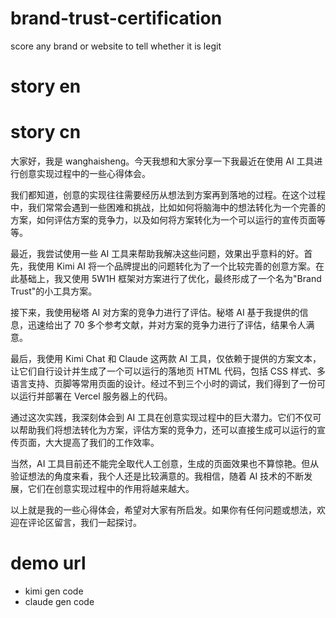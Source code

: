 # brand-trust-certification
score any brand or website to tell whether it is legit



# story en




# story cn



大家好，我是 wanghaisheng。今天我想和大家分享一下我最近在使用 AI 工具进行创意实现过程中的一些心得体会。

我们都知道，创意的实现往往需要经历从想法到方案再到落地的过程。在这个过程中，我们常常会遇到一些困难和挑战，比如如何将脑海中的想法转化为一个完善的方案，如何评估方案的竞争力，以及如何将方案转化为一个可以运行的宣传页面等等。

最近，我尝试使用一些 AI 工具来帮助我解决这些问题，效果出乎意料的好。首先，我使用 Kimi AI 将一个品牌提出的问题转化为了一个比较完善的创意方案。在此基础上，我又使用 5W1H 框架对方案进行了优化，最终形成了一个名为"Brand Trust"的小工具方案。

接下来，我使用秘塔 AI 对方案的竞争力进行了评估。秘塔 AI 基于我提供的信息，迅速给出了 70 多个参考文献，并对方案的竞争力进行了评估，结果令人满意。

最后，我使用 Kimi Chat 和 Claude 这两款 AI 工具，仅依赖于提供的方案文本，让它们自行设计并生成了一个可以运行的落地页 HTML 代码，包括 CSS 样式、多语言支持、页脚等常用页面的设计。经过不到三个小时的调试，我们得到了一份可以运行并部署在 Vercel 服务器上的代码。

通过这次实践，我深刻体会到 AI 工具在创意实现过程中的巨大潜力。它们不仅可以帮助我们将想法转化为方案，评估方案的竞争力，还可以直接生成可以运行的宣传页面，大大提高了我们的工作效率。

当然，AI 工具目前还不能完全取代人工创意，生成的页面效果也不算惊艳。但从验证想法的角度来看，我个人还是比较满意的。我相信，随着 AI 技术的不断发展，它们在创意实现过程中的作用将越来越大。

以上就是我的一些心得体会，希望对大家有所启发。如果你有任何问题或想法，欢迎在评论区留言，我们一起探讨。


# demo url

* kimi gen code
* claude gen code
  
